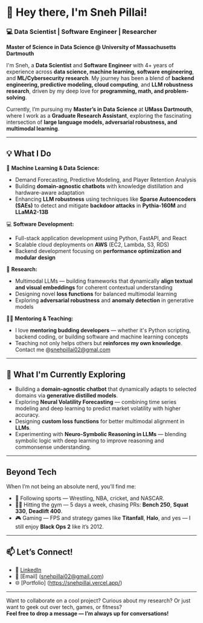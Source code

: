 # 👋 Hey there, I'm Sneh Pillai!

### 💻 Data Scientist | Software Engineer | Researcher  
**Master of Science in Data Science @ University of Massachusetts Dartmouth**


I'm Sneh, a **Data Scientist** and **Software Engineer** with 4+ years of experience across **data science, machine learning, software engineering**, and **ML/Cybersecurity research**. My journey has been a blend of **backend engineering, predictive modeling, cloud computing**, and **LLM robustness research**, driven by my deep love for **programming, math, and problem-solving**.

Currently, I’m pursuing my **Master’s in Data Science** at **UMass Dartmouth**, where I work as a **Graduate Research Assistant**, exploring the fascinating intersection of **large language models, adversarial robustness, and multimodal learning**.

---

## 💡 What I Do  

🔧 **Machine Learning & Data Science:**  
- Demand Forecasting, Predictive Modeling, and Player Retention Analysis  
- Building **domain-agnostic chatbots** with knowledge distillation and hardware-aware adaptation  
- Enhancing **LLM robustness** using techniques like **Sparse Autoencoders (SAEs)** to detect and mitigate **backdoor attacks** in **Pythia-160M** and **LLaMA2-13B**  

💻 **Software Development:**  
- Full-stack application development using Python, FastAPI, and React  
- Scalable cloud deployments on **AWS** (EC2, Lambda, S3, RDS)  
- Backend development focusing on **performance optimization and modular design**

🔬 **Research:**  
- Multimodal LLMs — building frameworks that dynamically **align textual and visual embeddings** for coherent contextual understanding  
- Designing novel **loss functions** for balanced multimodal learning  
- Exploring **adversarial robustness** and **anomaly detection** in generative models

👨‍🏫 **Mentoring & Teaching:**  
- I love **mentoring budding developers** — whether it's Python scripting, backend coding, or building software and machine learning concepts  
- Teaching not only helps others but **reinforces my own knowledge**. Contact me @snehpillai02@gmal.com  

---

## 🌱 What I'm Currently Exploring  

- Building a **domain-agnostic chatbot** that dynamically adapts to selected domains via **generative distilled models**.  
- Exploring **Neural Volatility Forecasting** — combining time series modeling and deep learning to predict market volatility with higher accuracy.
- Designing **custom loss functions** for better multimodal alignment in **LLMs**.  
- Experimenting with **Neuro-Symbolic Reasoning in LLMs** — blending symbolic logic with deep learning to improve reasoning and commonsense understanding.  

---

## Beyond Tech  

When I’m not being an absolute nerd, you’ll find me:  
- 🏏 Following sports — Wrestling, NBA, cricket, and NASCAR.
- 🏋️‍♂ Hitting the gym — 5 days a week, chasing PRs: **Bench 250**, **Squat 330**, **Deadlift 400**. 
- 🎮 Gaming — FPS and strategy games like **Titanfall**, **Halo**, and yes — I still enjoy **Black Ops 2** like it’s 2012.

---

## 📫 Let’s Connect!  

- 💼 [LinkedIn](https://www.linkedin.com/in/sneh-pillai)  
- 📧 [Email] (snehpillai02@gmail.com)  
- 🌐 [Portfolio] (https://snehpillai.vercel.app/)

---

Want to collaborate on a cool project? Curious about my research? Or just want to geek out over tech, games, or fitness?  
**Feel free to drop a message — I’m always up for conversations!**
